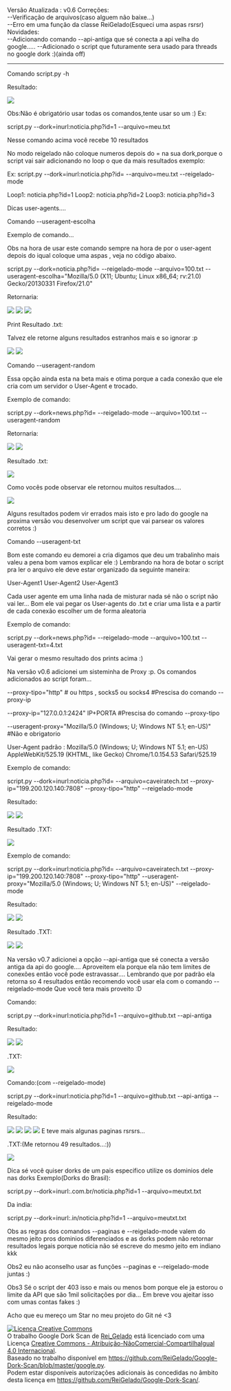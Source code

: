 Versão Atualizada : v0.6
Correções:<br>
--Verificação de arquivos(caso alguem não baixe...)<br>
--Erro em uma função da classe ReiGelado(Esqueci uma aspas rsrsr)<br>
Novidades:<br>
--Adicionando comando --api-antiga que sé conecta a api velha do google.....
--Adicionado o script que futuramente sera usado para threads no google dork :)(ainda off)

------------------------------

Comando script.py -h

Resultado:

<img src= "http://puu.sh/dKCgU/38bd120031.png" ></img>

Obs:Não é obrigatório usar todas os comandos,tente usar so um :)
Ex:

script.py --dork=inurl:noticia.php?id=1 --arquivo=meu.txt

Nesse comando acima você recebe 10 resultados

No modo reigelado não coloque numeros depois do = na sua dork,porque o script vai sair adicionando no loop o que da mais resultados exemplo:

Ex:
script.py --dork=inurl:noticia.php?id= --arquivo=meu.txt --reigelado-mode


Loop1:
noticia.php?id=1
Loop2:
noticia.php?id=2
Loop3:
noticia.php?id=3

Dicas user-agents....

Comando --useragent-escolha

Exemplo de comando...

Obs na hora de usar este comando sempre na hora de por o user-agent
depois do iqual coloque uma aspas , veja no código abaixo.

script.py --dork=noticia.php?id= --reigelado-mode --arquivo=100.txt --useragent-escolha="Mozilla/5.0 (X11; Ubuntu; Linux x86_64; rv:21.0) Gecko/20130331 Firefox/21.0"

Retornaria:

<img src = 'http://puu.sh/dFNu9/23fc53c0e7.png' ></img>
<img src = 'http://puu.sh/dFNwy/238ec50201.png' ></img>
<img src = 'http://puu.sh/dFNB4/13d52ad836.png' ></img>

Print Resultado .txt:

Talvez ele retorne alguns resultados estranhos mais e so ignorar :p

<img src = 'http://puu.sh/dFNHl/16c65c3600.png' ></img>
<img src = 'http://puu.sh/dFNKr/1b941f5a50.png' ></img>

Comando --useragent-random

Essa opção ainda esta na beta mais e otima porque a cada conexão que ele cria com um servidor o User-Agent e trocado.

Exemplo de comando:

script.py --dork=news.php?id= --reigelado-mode --arquivo=100.txt  --useragent-random

Retornaria:

<img src = 'http://puu.sh/dFO0g/cf020fa83b.png' ></img>
<img src = 'http://puu.sh/dFO1Z/60d2918342.png' ></img>

Resultado .txt:

<img src = 'http://puu.sh/dFOnw/6389298a88.png' ></img>

Como vocês pode observar ele retornou muitos resultados....

<img src = 'http://puu.sh/dFOsI/2994a9f8e5.png' ></img>

Alguns resultados podem vir errados mais isto e pro lado do google na proxima versão vou desenvolver um script que vai parsear os valores corretos :)

Comando --useragent-txt

Bom este comando eu demorei a cria digamos que deu um trabalinho mais valeu a pena bom vamos explicar ele :)
Lembrando na hora de botar o script pra ler o arquivo ele deve estar organizado da seguinte maneira:

User-Agent1
User-Agent2
User-Agent3


Cada user agente em uma linha nada de misturar nada sé não o script não vai ler...
Bom ele vai pegar os User-agents do .txt e criar uma lista e a partir de cada conexão escolher um de forma aleatoria

Exemplo de comando:

script.py --dork=news.php?id= --reigelado-mode --arquivo=100.txt  --useragent-txt=4.txt

Vai gerar o mesmo resultado dos prints acima :)

Na versão v0.6 adicionei um sisteminha de Proxy :p.
Os comandos adicionados ao script foram...

--proxy-tipo="http" # ou https , socks5 ou socks4 #Prescisa do comando --proxy-ip

--proxy-ip="127.0.0.1:2424" IP+PORTA #Prescisa do comando --proxy-tipo

--useragent-proxy="Mozilla/5.0 (Windows; U; Windows NT 5.1; en-US)" #Não e obrigatorio

User-Agent padrão : Mozilla/5.0 (Windows; U; Windows NT 5.1; en-US) AppleWebKit/525.19 (KHTML, like Gecko) Chrome/1.0.154.53 Safari/525.19

Exemplo de comando:

script.py --dork=inurl:noticia.php?id=  --arquivo=caveiratech.txt --proxy-ip="199.200.120.140:7808" --proxy-tipo="http" --reigelado-mode

Resultado:

<img src = "http://puu.sh/dKCDs/4765e25bbb.png" ></img>
<img src = "http://puu.sh/dKCG4/bf86601456.png"></img>

Resultado .TXT:

<img src = "http://puu.sh/dKCHX/c005e5cca1.png" ></img>

Exemplo de comando:
 
script.py --dork=inurl:noticia.php?id=  --arquivo=caveiratech.txt --proxy-ip="199.200.120.140:7808" --proxy-tipo="http" --useragent-proxy="Mozilla/5.0 (Windows; U; Windows NT 5.1; en-US)" --reigelado-mode


Resultado:

<img src = "http://puu.sh/dKD8k/28c439c116.png" ></img>
<img src = "http://puu.sh/dKDaF/4b8ed0342b.png" ></img>

Resultado .TXT:

<img src = "http://puu.sh/dKDdX/8d4bdec45d.png" ></img>
<img src = "http://puu.sh/dKDfW/3866053e56.png" ></img>


Na versão v0.7 adicionei a opção --api-antiga que sé conecta a versão antiga da api do google....
Aproveitem ela porque ela não tem limites de conexões então você pode estravassar....
Lembrando que por padrão ela retorna so 4 resultados então recomendo você usar ela com o comando --reigelado-mode
Que você tera mais proveito :D

Comando:

script.py --dork=inurl:noticia.php?id=1 --arquivo=github.txt --api-antiga

Resultado:

<img src = "http://puu.sh/dV4Dr/ddf3fdec38.png" ></img>
<img src = "http://puu.sh/dV4LZ/e375a4fdc0.png" ></img>

.TXT:

<img src = "http://puu.sh/dV4P7/49dc8ac267.png"></img>

Comando:(com --reigelado-mode)

script.py --dork=inurl:noticia.php?id=1 --arquivo=github.txt --api-antiga --reigelado-mode

Resultado:

<img src = "http://puu.sh/dV4Zx/02a616497a.png"></img>
<img src = "http://puu.sh/dV53b/68f9859eaf.png"></img>
<img src = "http://puu.sh/dV55h/2cce04db62.png"></img>
<img src = "http://puu.sh/dV573/915570e941.png"></img>
E teve mais algunas paginas rsrsrs...


.TXT:(Me retornou 49 resultados...:))

<img src = "http://puu.sh/dV5ad/b2f588d85d.png"></img>



Dica sé você quiser dorks de um pais especifico utilize os dominios dele nas dorks 
Exemplo(Dorks do Brasil):

script.py --dork=inurl:.com.br/noticia.php?id=1 --arquivo=meutxt.txt

Da india:

script.py --dork=inurl:.in/noticia.php?id=1 --arquivo=meutxt.txt

Obs as regras dos comandos --paginas e --reigelado-mode valem do mesmo jeito pros dominios diferenciados e as dorks podem não retornar resultados legais porque noticia não sé escreve do mesmo jeito em indiano kkk


Obs2 eu não aconselho usar as funções --paginas e --reigelado-mode juntas 
:)

Obs3  Sé o script der 403 isso e mais ou menos bom porque ele ja estorou o limite da API que são 1mil solicitações por dia...
Em breve vou ajeitar isso com umas contas fakes :)

Acho que eu mereço um Star no meu projeto do Git né <3 

<a rel="license" href="http://creativecommons.org/licenses/by-nc-sa/4.0/"><img alt="Licença Creative Commons" style="border-width:0" src="https://i.creativecommons.org/l/by-nc-sa/4.0/88x31.png" /></a><br />O trabalho <span xmlns:dct="http://purl.org/dc/terms/" href="http://purl.org/dc/dcmitype/Text" property="dct:title" rel="dct:type">Google Dork Scan</span> de <a xmlns:cc="http://creativecommons.org/ns#" href="http://caveiratech.com/forum/profile/reigelado/" property="cc:attributionName" rel="cc:attributionURL">Rei_Gelado</a> está licenciado com uma Licença <a rel="license" href="http://creativecommons.org/licenses/by-nc-sa/4.0/">Creative Commons - Atribuição-NãoComercial-CompartilhaIgual 4.0 Internacional</a>.<br />Baseado no trabalho disponível em <a xmlns:dct="http://purl.org/dc/terms/" href="https://github.com/ReiGelado/Google-Dork-Scan/blob/master/google.py" rel="dct:source">https://github.com/ReiGelado/Google-Dork-Scan/blob/master/google.py</a>.<br />Podem estar disponíveis autorizações adicionais às concedidas no âmbito desta licença em <a xmlns:cc="http://creativecommons.org/ns#" href="https://github.com/ReiGelado/Google-Dork-Scan/" rel="cc:morePermissions">https://github.com/ReiGelado/Google-Dork-Scan/</a>.
